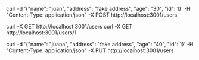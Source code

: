 curl -d '{"name": "juan", "address": "fake address", "age": "30", "id": 1}' -H "Content-Type: application/json" -X POST http://localhost:3001/users

curl -X GET http://localhost:3001/users
curl -X GET http://localhost:3001/users/1

curl -d '{"name": "juana", "address": "fake address", "age": "40", "id": 1}' -H "Content-Type: application/json" -X PUT http://localhost:3001/users
